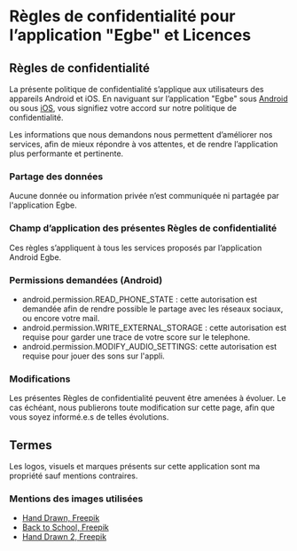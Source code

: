 # Règles de confidentialité pour l’application "Egbe" et Licences
## Règles de confidentialité 

La présente politique de confidentialité s’applique aux utilisateurs des appareils Android et iOS. 
En naviguant sur l’application "Egbe" sous [Android](https://play.google.com/store/apps/details?id=tg.egbe.app) ou sous [iOS](https://itunes.apple.com/us/app/egbe/id1421107241), vous signifiez votre accord sur notre politique de confidentialité.

Les informations que nous demandons nous permettent d’améliorer nos 
services, afin de mieux répondre à vos attentes, et de rendre l’application plus 
performante et pertinente.

### Partage des données
Aucune donnée ou information privée n’est communiquée ni partagée par l'application Egbe.


### Champ d’application des présentes Règles de confidentialité
Ces règles s’appliquent à tous les services proposés par l’application Android Egbe.


### Permissions demandées (Android)

- android.permission.READ_PHONE_STATE : cette autorisation est demandée afin de rendre possible le partage avec les réseaux sociaux, ou encore votre mail.
- android.permission.WRITE_EXTERNAL_STORAGE : cette autorisation est requise pour garder une trace de votre score sur le telephone.
- android.permission.MODIFY_AUDIO_SETTINGS: cette autorisation est requise pour jouer des sons sur l'appli.



### Modifications
Les présentes Règles de confidentialité peuvent être amenées à évoluer. Le cas échéant, nous publierons toute modification sur cette page, afin que vous soyez informé.e.s de telles évolutions.


## Termes
Les logos, visuels et marques présents sur cette application sont ma propriété sauf mentions contraires.

### Mentions des images utilisées
- <a href="https://www.freepik.com/free-vector/hand-drawn-business-icons-collection_1091815.htm">Hand Drawn, Freepik</a>
- <a href="https://www.freepik.com/free-vector/back-to-school-icons-set_798021.htm">Back to School, Freepik</a>
- <a href="https://www.freepik.com/free-vector/set-of-hand-drawn-icons_979925.htm">Hand Drawn 2, Freepik</a>
